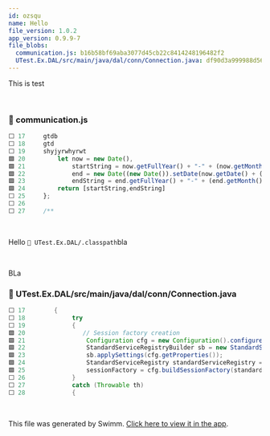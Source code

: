 ```yaml
---
id: ozsqu
name: Hello
file_version: 1.0.2
app_version: 0.9.9-7
file_blobs:
  communication.js: b16b58bf69aba3077d45cb22c8414248196482f2
  UTest.Ex.DAL/src/main/java/dal/conn/Connection.java: df90d3a999988d56635aea35d779f74c51dd0e82
---
```


This is test

<br/>



<!-- NOTE-swimm-snippet: the lines below link your snippet to Swimm -->
### 📄 communication.js
```javascript
⬜ 17     gtdb
⬜ 18     gtd
⬜ 19     shyjyrwhyrwt
🟩 20         let now = new Date(),
🟩 21             startString = now.getFullYear() + "-" + (now.getMonth() + 1) + "-" + (now.getDate()),
🟩 22             end = new Date((new Date()).setDate(now.getDate() + (range || 7))),
🟩 23             endString = end.getFullYear() + "-" + (end.getMonth() + 1) + "-" + (end.getDate());
🟩 24         return [startString,endString]
⬜ 25     };
⬜ 26     
⬜ 27     /**
```

<br/>

Hello `📄 UTest.Ex.DAL/.classpath`bla

<br/>

BLa
<!-- NOTE-swimm-snippet: the lines below link your snippet to Swimm -->
### 📄 UTest.Ex.DAL/src/main/java/dal/conn/Connection.java
```java
⬜ 17     	{
⬜ 18             try 
⬜ 19             {
🟩 20             	// Session factory creation
🟩 21                 Configuration cfg = new Configuration().configure("hibernate.cfg.xml");         
🟩 22                 StandardServiceRegistryBuilder sb = new StandardServiceRegistryBuilder();
🟩 23                 sb.applySettings(cfg.getProperties());
🟩 24                 StandardServiceRegistry standardServiceRegistry = sb.build();                   
🟩 25                 sessionFactory = cfg.buildSessionFactory(standardServiceRegistry);              
⬜ 26             } 
⬜ 27             catch (Throwable th) 
⬜ 28             {
```

<br/>

This file was generated by Swimm. [Click here to view it in the app](http://localhost:5000/repos/ls4DA2fLasmQuEbT4ipw/docs/ozsqu).